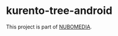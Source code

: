 kurento-tree-android
=================


This project is part of [NUBOMEDIA](http://www.nubomedia.eu).




